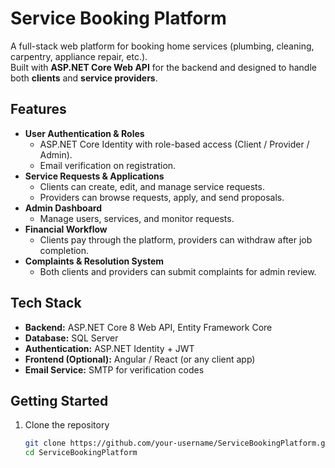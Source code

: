 # Service Booking Platform

A full-stack web platform for booking home services (plumbing, cleaning, carpentry, appliance repair, etc.).  
Built with **ASP.NET Core Web API** for the backend and designed to handle both **clients** and **service providers**.

## Features
- **User Authentication & Roles**  
  - ASP.NET Core Identity with role-based access (Client / Provider / Admin).  
  - Email verification on registration.
- **Service Requests & Applications**  
  - Clients can create, edit, and manage service requests.  
  - Providers can browse requests, apply, and send proposals.
- **Admin Dashboard**  
  - Manage users, services, and monitor requests.  
- **Financial Workflow**  
  - Clients pay through the platform, providers can withdraw after job completion.
- **Complaints & Resolution System**  
  - Both clients and providers can submit complaints for admin review.

## Tech Stack
- **Backend:** ASP.NET Core 8 Web API, Entity Framework Core  
- **Database:** SQL Server  
- **Authentication:** ASP.NET Identity + JWT  
- **Frontend (Optional):** Angular / React (or any client app)  
- **Email Service:** SMTP for verification codes  

##  Getting Started
1. Clone the repository  
   ```bash
   git clone https://github.com/your-username/ServiceBookingPlatform.git
   cd ServiceBookingPlatform
